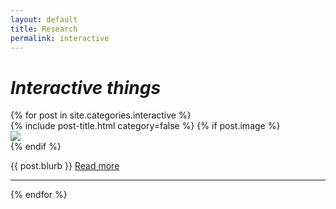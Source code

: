 ```yaml
---
layout: default
title: Research
permalink: interactive
---
```


# _Interactive things_

<div>
{% for post in site.categories.interactive %}
	<div class="posts-container">
		{% include post-title.html category=false %}
		{% if post.image %}
			<div class="thumbnail-container">
				<a href="{{ site.github.url }}{{ post.url }}"><img src="{{ site.github.url }}/assets/img/{{ post.image }}"></a>
			</div>
		{% endif %}
		<p>
			{{ post.blurb }}
			<a href="{{ site.github.url }}{{ post.url }}">Read more</a>
		</p>
	</div>
	<hr>
{% endfor %}
</div>